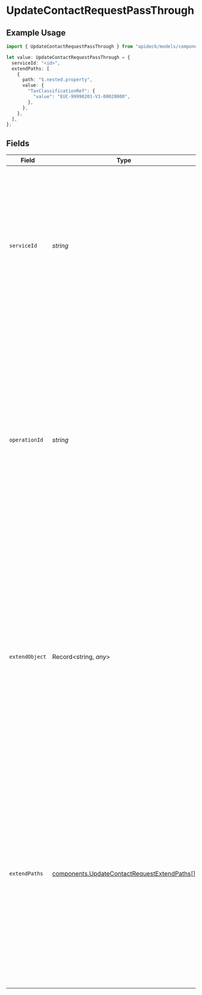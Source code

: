 # UpdateContactRequestPassThrough

## Example Usage

```typescript
import { UpdateContactRequestPassThrough } from "apideck/models/components";

let value: UpdateContactRequestPassThrough = {
  serviceId: "<id>",
  extendPaths: [
    {
      path: "$.nested.property",
      value: {
        "TaxClassificationRef": {
          "value": "EUC-99990201-V1-00020000",
        },
      },
    },
  ],
};
```

## Fields

| Field                                                                                                                                                                                                                                                                                                                                                              | Type                                                                                                                                                                                                                                                                                                                                                               | Required                                                                                                                                                                                                                                                                                                                                                           | Description                                                                                                                                                                                                                                                                                                                                                        |
| ------------------------------------------------------------------------------------------------------------------------------------------------------------------------------------------------------------------------------------------------------------------------------------------------------------------------------------------------------------------ | ------------------------------------------------------------------------------------------------------------------------------------------------------------------------------------------------------------------------------------------------------------------------------------------------------------------------------------------------------------------ | ------------------------------------------------------------------------------------------------------------------------------------------------------------------------------------------------------------------------------------------------------------------------------------------------------------------------------------------------------------------ | ------------------------------------------------------------------------------------------------------------------------------------------------------------------------------------------------------------------------------------------------------------------------------------------------------------------------------------------------------------------ |
| `serviceId`                                                                                                                                                                                                                                                                                                                                                        | *string*                                                                                                                                                                                                                                                                                                                                                           | :heavy_check_mark:                                                                                                                                                                                                                                                                                                                                                 | A mandatory string identifier specifying the service to which the pass_through data should be applied. This ensures that the custom data is correctly routed and processed by the intended service, facilitating precise and effective updates.                                                                                                                    |
| `operationId`                                                                                                                                                                                                                                                                                                                                                      | *string*                                                                                                                                                                                                                                                                                                                                                           | :heavy_minus_sign:                                                                                                                                                                                                                                                                                                                                                 | An optional identifier for a specific workflow operation to which this pass_through should be applied. This is particularly useful for Unify calls that involve multiple downstream requests, allowing for precise tracking and management of each operation. The value should be a unique string that identifies the operation within the context of the request. |
| `extendObject`                                                                                                                                                                                                                                                                                                                                                     | Record<string, *any*>                                                                                                                                                                                                                                                                                                                                              | :heavy_minus_sign:                                                                                                                                                                                                                                                                                                                                                 | A flexible object that allows for the direct extension of properties within the contact record. This can be used to add custom fields or additional data that are not part of the standard contact schema. The object can contain any key-value pairs, providing a versatile way to enhance contact information.                                                   |
| `extendPaths`                                                                                                                                                                                                                                                                                                                                                      | [components.UpdateContactRequestExtendPaths](../../models/components/updatecontactrequestextendpaths.md)[]                                                                                                                                                                                                                                                         | :heavy_minus_sign:                                                                                                                                                                                                                                                                                                                                                 | An array of objects designed for structured data modifications using specified paths. Each object in the array should define a path and a corresponding value, enabling precise updates to nested properties within the contact record. This approach allows for targeted modifications without altering the entire object.                                        |